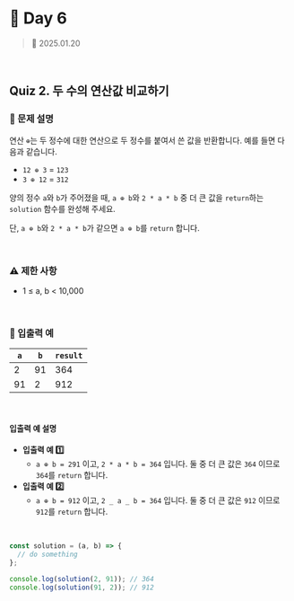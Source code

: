 # 🌻 Day 6

> 📅 2025.01.20

<br>

## Quiz 2. 두 수의 연산값 비교하기

### 📍 문제 설명

연산 `⊕`는 두 정수에 대한 연산으로 두 정수를 붙여서 쓴 값을 반환합니다.
예를 들면 다음과 같습니다.

- `12 ⊕ 3` = `123`
- `3 ⊕ 12` = `312`

양의 정수 `a`와 `b`가 주어졌을 때, `a ⊕ b`와 `2 * a * b` 중 더 큰 값을 `return`하는 `solution` 함수를 완성해 주세요.

단, `a ⊕ b`와 `2 * a * b`가 같으면 `a ⊕ b`를 `return` 합니다.

<br>

### ⚠️ 제한 사항

- 1 ≤ a, b < 10,000

<br>

### 👀 입출력 예

| `a` | `b` | `result` |
| --- | --- | -------- |
| 2   | 91  | 364      |
| 91  | 2   | 912      |

<br>

#### 입출력 예 설명

- **입출력 예 1️⃣**
  - `a ⊕ b = 291` 이고, `2 * a * b = 364` 입니다.
    둘 중 더 큰 값은 `364` 이므로 `364`를 `return` 합니다.
- **입출력 예 2️⃣**
  - `a ⊕ b = 912` 이고, `2 _ a _ b = 364` 입니다.
    둘 중 더 큰 값은 `912` 이므로 `912`를 `return` 합니다.

<br>

```javascript
const solution = (a, b) => {
  // do something
};

console.log(solution(2, 91)); // 364
console.log(solution(91, 2)); // 912
```

